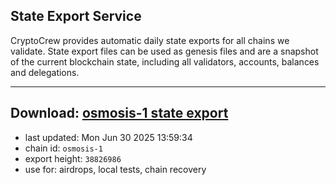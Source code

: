 ## State Export Service
CryptoCrew provides automatic daily state exports for all chains we validate. State export files can be used as genesis files and are a snapshot of the current blockchain state, including all validators, accounts, balances and delegations.

---
**Download: [osmosis-1 state export](https://dl-eu2.ccvalidators.com/SERVICE/osmosis/osmosis-1_export_38826986.json)**
---

- last updated: Mon Jun 30 2025 13:59:34
- chain id: `osmosis-1`
- export height: `38826986`
- use for: airdrops, local tests, chain recovery
